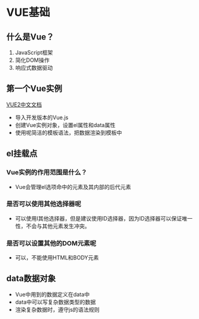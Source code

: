 # VUE基础

## 什么是Vue？

1. JavaScript框架
2. 简化DOM操作
3. 响应式数据驱动

## 第一个Vue实例

[VUE2中文文档](https://v2.cn.vuejs.org/v2/guide/)

- 导入开发版本的Vue.js
- 创建Vue实例对象，设置el属性和data属性
- 使用呢简洁的模板语法，把数据渲染到模板中


## el挂载点

### Vue实例的作用范围是什么？

- Vue会管理el选项命中的元素及其内部的后代元素

### 是否可以使用其他选择器呢

- 可以使用I其他选择器，但是建议使用ID选择器，因为ID选择器可以保证唯一性，不会与其他元素发生冲突。

### 是否可以设置其他的DOM元素呢

- 可以，不能使用HTML和BODY元素

## data数据对象

- Vue中用到的数据定义在data中
- data中可以写复杂数据类型的数据
- 渲染复杂数据时，遵守js的语法规则

